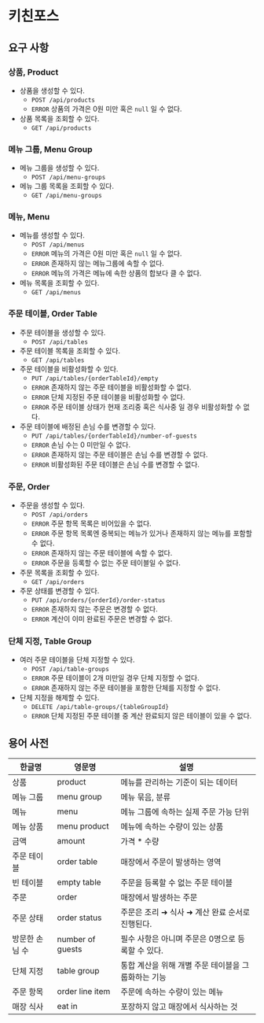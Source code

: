# 키친포스

## 요구 사항

### 상품, Product

- 상품을 생성할 수 있다.
    - `POST /api/products`
    - `ERROR` 상품의 가격은 0원 미만 혹은 `null` 일 수 없다.
- 상품 목록을 조회할 수 있다.
    - `GET /api/products`

### 메뉴 그룹, Menu Group

- 메뉴 그룹을 생성할 수 있다.
  - `POST /api/menu-groups`
- 메뉴 그룹 목록을 조회할 수 있다.
  - `GET /api/menu-groups`

### 메뉴, Menu

- 메뉴를 생성할 수 있다.
  - `POST /api/menus`
  - `ERROR` 메뉴의 가격은 0원 미만 혹은 `null` 일 수 없다.
  - `ERROR` 존재하지 않는 메뉴그룹에 속할 수 없다.
  - `ERROR` 메뉴의 가격은 메뉴에 속한 상품의 합보다 클 수 없다.
- 메뉴 목록을 조회할 수 있다.
  - `GET /api/menus`

### 주문 테이블, Order Table

- 주문 테이블을 생성할 수 있다.
  - `POST /api/tables`
- 주문 테이블 목록을 조회할 수 있다.
  - `GET /api/tables`
- 주문 테이블을 비활성화할 수 있다.
  - `PUT /api/tables/{orderTableId}/empty`
  - `ERROR` 존재하지 않는 주문 테이블을 비활성화할 수 없다.
  - `ERROR` 단체 지정된 주문 테이블을 비활성화할 수 없다.
  - `ERROR` 주문 테이블 상태가 현재 조리중 혹은 식사중 일 경우 비활성화할 수 없다.
- 주문 테이블에 배정된 손님 수를 변경할 수 있다.
  - `PUT /api/tables/{orderTableId}/number-of-guests`
  - `ERROR` 손님 수는 0 미만일 수 없다.
  - `ERROR` 존재하지 않는 주문 테이블은 손님 수를 변경할 수 없다.
  - `ERROR` 비활성화된 주문 테이블은 손님 수를 변경할 수 없다.

### 주문, Order

- 주문을 생성할 수 있다.
  - `POST /api/orders`
  - `ERROR` 주문 항목 목록은 비어있을 수 없다.
  - `ERROR` 주문 항목 목록엔 중복되는 메뉴가 있거나 존재하지 않는 메뉴를 포함할 수 없다.
  - `ERROR` 존재하지 않는 주문 테이블에 속할 수 없다.
  - `ERROR` 주문을 등록할 수 없는 주문 테이블일 수 없다.
- 주문 목록을 조회할 수 있다.
  - `GET /api/orders`
- 주문 상태를 변경할 수 있다.
  - `PUT /api/orders/{orderId}/order-status`
  - `ERROR` 존재하지 않는 주문은 변경할 수 없다.
  - `ERROR` 계산이 이미 완료된 주문은 변경할 수 없다.

### 단체 지정, Table Group

- 여러 주문 테이블을 단체 지정할 수 있다.
  - `POST /api/table-groups`
  - `ERROR` 주문 테이블이 2개 미만일 경우 단체 지정할 수 없다.
  - `ERROR` 존재하지 않는 주문 테이블을 포함한 단체를 지정할 수 없다.
- 단체 지정을 해제할 수 있다.
  - `DELETE /api/table-groups/{tableGroupId}`
  - `ERROR` 단체 지정된 주문 테이블 중 계산 완료되지 않은 테이블이 있을 수 없다.

## 용어 사전

| 한글명 | 영문명 | 설명 |
| --- | --- | --- |
| 상품 | product | 메뉴를 관리하는 기준이 되는 데이터 |
| 메뉴 그룹 | menu group | 메뉴 묶음, 분류 |
| 메뉴 | menu | 메뉴 그룹에 속하는 실제 주문 가능 단위 |
| 메뉴 상품 | menu product | 메뉴에 속하는 수량이 있는 상품 |
| 금액 | amount | 가격 * 수량 |
| 주문 테이블 | order table | 매장에서 주문이 발생하는 영역 |
| 빈 테이블 | empty table | 주문을 등록할 수 없는 주문 테이블 |
| 주문 | order | 매장에서 발생하는 주문 |
| 주문 상태 | order status | 주문은 조리 ➜ 식사 ➜ 계산 완료 순서로 진행된다. |
| 방문한 손님 수 | number of guests | 필수 사항은 아니며 주문은 0명으로 등록할 수 있다. |
| 단체 지정 | table group | 통합 계산을 위해 개별 주문 테이블을 그룹화하는 기능 |
| 주문 항목 | order line item | 주문에 속하는 수량이 있는 메뉴 |
| 매장 식사 | eat in | 포장하지 않고 매장에서 식사하는 것 |

